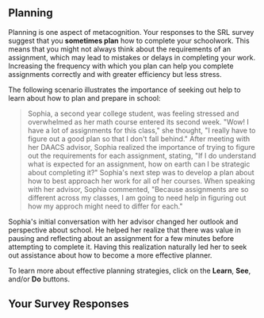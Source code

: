 ## Planning

Planning is one aspect of metacognition. Your responses to the SRL survey suggest that you **sometimes plan** how to complete your schoolwork. This means that you might not always think about the requirements of an assignment, which may lead to mistakes or delays in completing your work. Increasing the frequency with which you plan can help you complete assignments correctly and with greater efficiency but less stress. 

The following scenario illustrates the importance of seeking out help to learn about how to plan and prepare in school:

> Sophia, a second year college student, was feeling stressed and overwhelmed as her math course entered its second week. "Wow! I have a lot of assignments for this class," she thought, "I really have to figure out a good plan so that I don't fall behind." After meeting with her DAACS advisor, Sophia realized the importance of trying to figure out the requirements for each assignment, stating, "If I do understand what is expected for an assignment, how on earth can I be strategic about completing it?" Sophia's next step was to develop a plan about how to best approach her work for all of her courses. When speaking with her advisor, Sophia commented, "Because assignments are so different across my classes, I am going to need help in figuring out how my approch might need to differ for each."

Sophia's initial conversation with her advisor changed her outlook and perspective about school. He helped her realize that there was value in pausing and reflecting about an assignment for a few minutes before attempting to complete it. Having this realization naturally led her to seek out assistance about how to become a more effective planner.

To learn more about effective planning strategies, click on the **Learn**, **See**, and/or **Do** buttons. 

## Your Survey Responses
